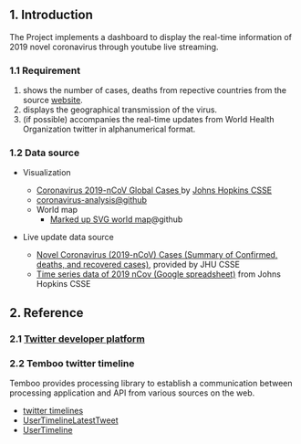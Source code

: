 ## 1. Introduction

The Project implements a dashboard to display the real-time information of 2019 novel coronavirus through youtube live streaming.

### 1.1 Requirement
1. shows the number of cases, deaths from repective countries from the source [website](https://www.worldometers.info/coronavirus/countries-where-coronavirus-has-spread/).
2. displays the geographical transmission of the virus.
3. (if possible) accompanies the real-time updates from World Health Organization twitter in alphanumerical format.

### 1.2 Data source

 - Visualization
   - [Coronavirus 2019-nCoV Global Cases ](https://gisanddata.maps.arcgis.com/apps/opsdashboard/index.html#/bda7594740fd40299423467b48e9ecf6) by [Johns Hopkins CSSE](https://systems.jhu.edu/research/public-health/ncov/)
   - [coronavirus-analysis@github](https://github.com/AaronWard/coronavirus-analysis)
   - World map
     - [Marked up SVG world map](https://github.com/benhodgson/markedup-svg-worldmap)@github

 - Live update data source
   - [Novel Coronavirus (2019-nCoV) Cases (Summary of Confirmed, deaths, and recovered cases)](https://docs.google.com/spreadsheets/u/1/d/1wQVypefm946ch4XDp37uZ-wartW4V7ILdg-qYiDXUHM/htmlview?usp=sharing&sle=true#), provided by JHU CSSE
   - [Time series data of 2019 nCov (Google spreadsheet)](https://docs.google.com/spreadsheets/u/1/d/1UF2pSkFTURko2OvfHWWlFpDFAr1UxCBA4JLwlSP6KFo/htmlview?usp=sharing&sle=true#) from Johns Hopkins CSSE


## 2. Reference 

### 2.1 [Twitter developer platform](https://developer.twitter.com/en/docs/basics/getting-started)


### 2.2 Temboo twitter timeline
Temboo provides processing library to establish a communication between processing application and API from various sources on the web.

- [twitter timelines](https://temboo.com/library/Library/Twitter/Timelines/)
- [UserTimelineLatestTweet](https://temboo.com/library/Library/Twitter/Timelines/UserTimelineLatestTweet/)
- [UserTimeline](https://temboo.com/library/Library/Twitter/Timelines/UserTimeline/)